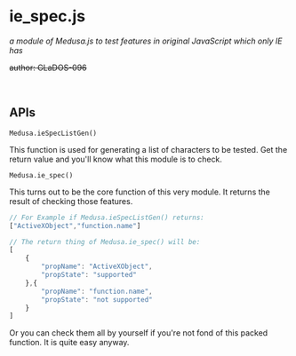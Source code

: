 # ie_spec.js

*a module of Medusa.js to test features in original JavaScript which only IE has*

~~author: GLaDOS-096~~

<br>

## APIs

`Medusa.ieSpecListGen()`

This function is used for generating a list of characters to be tested. Get the return value and you'll know what this module is to check.

`Medusa.ie_spec()`

This turns out to be the core function of this very module. It returns the result of checking those features. 
```javascript
// For Example if Medusa.ieSpecListGen() returns:
["ActiveXObject","function.name"]

// The return thing of Medusa.ie_spec() will be:
[
    {
        "propName": "ActiveXObject",
        "propState": "supported"
    },{
        "propName": "function.name",
        "propState": "not supported"
    }
]
```

Or you can check them all by yourself if you're not fond of this packed function. It is quite easy anyway.